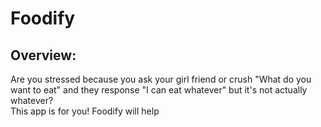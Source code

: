 # Foodify

## Overview:
Are you stressed because you ask your girl friend or crush "What do you want to eat" and they response "I can eat whatever" but it's not actually whatever?
<br/>
This app is for you! Foodify will help

